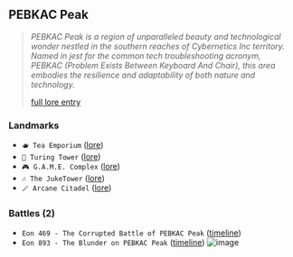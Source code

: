 ## PEBKAC Peak
> *PEBKAC Peak is a region of unparalleled beauty and technological wonder nestled in the southern reaches of Cybernetics Inc territory. Named in jest for the common tech troubleshooting acronym, PEBKAC (Problem Exists Between Keyboard And Chair), this area embodies the resilience and adaptability of both nature and technology.*  
>  
> [full lore entry](<https://zeithalt.github.io//r/pebkac_peak.html>)

### Landmarks
- `🫖 Tea Emporium` ([lore](<https://zeithalt.github.io//r/tea_emporium.html>))
- `💈 Turing Tower` ([lore](<https://zeithalt.github.io//r/turing_tower.html>))
- `🎮 G.A.M.E. Complex` ([lore](<https://zeithalt.github.io//r/game_complex.html>))
- `🎶 The JukeTower` ([lore](<https://zeithalt.github.io//r/the_juketower.html>))
- `🪄 Arcane Citadel` ([lore](<https://zeithalt.github.io//r/arcane_citadel.html>))
### Battles (2)
- `Eon 469 - The Corrupted Battle of PEBKAC Peak` ([timeline](<https://zeithalt.github.io//t/#eon0469>))
- `Eon 893 - The Blunder on PEBKAC Peak` ([timeline](<https://zeithalt.github.io//t/#eon0893>))
![image](https://zeithalt.github.io/r/i/pebkac_peak.png)